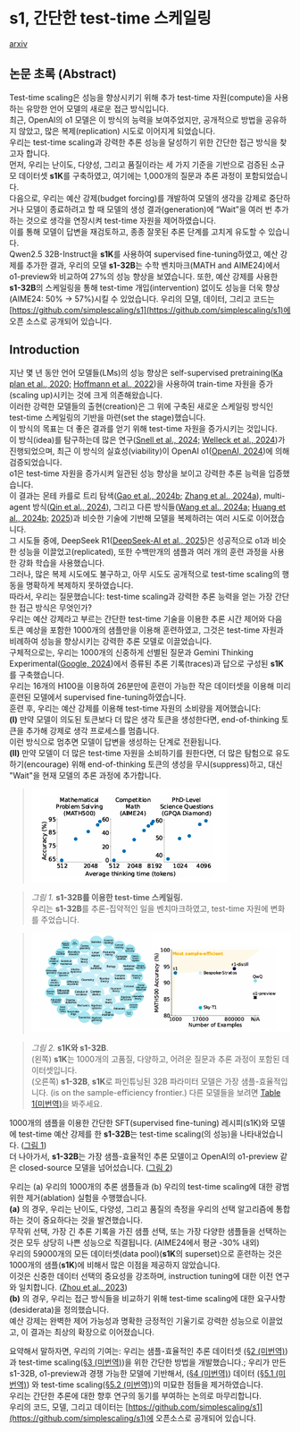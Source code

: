 # s1, 간단한 test-time 스케일링

[arxiv](https://arxiv.org/abs/2501.19393)

## 논문 초록 (Abstract)

Test-time scaling은 성능을 향상시키기 위해 추가 test-time 자원(compute)을 사용하는 유망한 언어 모델의 새로운 접근 방식입니다.  
최근, OpenAI의 o1 모델은 이 방식의 능력을 보여주었지만, 공개적으로 방법을 공유하지 않았고, 많은 복제(replication) 시도로 이어지게 되었습니다.  
우리는 test-time scaling과 강력한 추론 성능을 달성하기 위한 간단한 접근 방식을 찾고자 합니다.  
먼저, 우리는 난이도, 다양성, 그리고 품질이라는 세 가지 기준을 기반으로 검증된 소규모 데이터셋 **s1K**를 구축하였고,
여기에는 1,000개의 질문과 추론 과정이 포함되었습니다.  
다음으로, 우리는 예산 강제(budget forcing)를 개발하여 모델의 생각을 강제로 중단하거나
모델이 종료하려고 할 때 모델의 생성 결과(generation)에 “Wait”을 여러 번 추가하는 것으로 생각을 연장시켜 test-time 자원을 제어하였습니다.  
이를 통해 모델이 답변을 재검토하고, 종종 잘못된 추론 단계를 고치게 유도할 수 있습니다.  
Qwen2.5 32B-Instruct을 **s1K**를 사용하여 supervised fine-tuning하였고,
예산 강제를 추가한 결과, 우리의 모델 **s1-32B**는 수학 벤치마크(MATH and AIME24)에서 o1-preview와 비교하여 27%의 성능 향상을 보였습니다.
또한, 예산 강제를 사용한 **s1-32B**의 스케일링을 통해 test-time 개입(intervention) 없이도 성능을 더욱 향상(AIME24: 50% -> 57%)시킬 수 있었습니다.
우리의 모델, 데이터, 그리고 코드는 [https://github.com/simplescaling/s1](https://github.com/simplescaling/s1)에 오픈 소스로 공개되어 있습니다.

## Introduction

지난 몇 년 동안 언어 모델들(LMs)의 성능 향상은
self-supervised pretraining([Ka plan et al., 2020;](https://arxiv.org/pdf/2501.19393#cite.kaplan2020scalinglawsneurallanguage) [Hoffmann et al., 2022](https://arxiv.org/pdf/2501.19393#cite.hoffmann2022trainingcomputeoptimallargelanguage))을
사용하여 train-time 자원을 증가(scaling up)시키는 것에 크게 의존해왔습니다.  
이러한 강력한 모델들의 출현(creation)은 그 위에 구축된 새로운 스케일링 방식인 test-time 스케일링의 기반을 마련(set the stage)했습니다.  
이 방식의 목표는 더 좋은 결과를 얻기 위해 test-time 자원을 증가시키는 것입니다.  
이 방식(idea)를 탐구하는데
많은 연구([Snell et al., 2024;](https://arxiv.org/pdf/2501.19393#cite.snell2024scalingllmtesttimecompute) [Welleck et al., 2024](https://arxiv.org/pdf/2501.19393#cite.welleck2024decodingmetagenerationinferencetimealgorithms))가 진행되었으며,
최근 이 방식의 실효성(viability)이 OpenAI o1([OpenAI, 2024](https://arxiv.org/pdf/2501.19393#cite.o1))에 의해 검증되었습니다.  
o1은 test-time 자원을 증가시켜 일관된 성능 향상을 보이고 강력한 추론 능력을 입증했습니다.  
이 결과는
몬테 카를로 트리 탐색([Gao et al., 2024b;](https://arxiv.org/pdf/2501.19393#cite.gao2024interpretablecontrastivemontecarlo) [Zhang et al., 2024a](https://arxiv.org/pdf/2501.19393#cite.zhang2024o1codero1replicationcoding)),
multi-agent 방식([Qin et al., 2024](https://arxiv.org/pdf/2501.19393#cite.qin2024o1replicationjourneystrategic)),
그리고 다른 방식들([Wang et al., 2024a;](https://arxiv.org/pdf/2501.19393#cite.wang2024drto1optimizeddeepreasoning) [Huang et al., 2024b;](https://arxiv.org/pdf/2501.19393#cite.huang2024o1replicationjourney) [2025](https://arxiv.org/pdf/2501.19393#cite.huang2025o1replicationjourney))과 비슷한 기술에 기반해 모델을 복제하려는 여러 시도로 이어졌습니다.  
그 시도들 중에, DeepSeek R1([DeepSeek-AI et al., 2025](https://arxiv.org/pdf/2501.19393#cite.r1))은 성공적으로 o1과 비슷한 성능을 이끌었고(replicated),
또한 수백만개의 샘플과 여러 개의 훈련 과정을 사용한 강화 학습을 사용했습니다.  
그러나, 많은 복제 시도에도 불구하고, 아무 시도도 공개적으로 test-time scaling의 행동을 명확하게 복제하지 못하였습니다.  
따라서, 우리는 질문했습니다: test-time scaling과 강력한 추론 능력을 얻는 가장 간단한 접근 방식은 무엇인가?  
우리는 예산 강제라고 부르는 간단한 test-time 기술을 이용한 추론 시간 제어와 다음 토큰 예상을 포함한 1000개의 샘플만을 이용해 훈련하였고,
그것은 test-time 자원과 비례하여 성능을 향상시키는 강력한 추론 모델로 이끌었습니다.  
구체적으로는, 우리는 1000개의 신중하게 선별된 질문과 Gemini Thinking Experimental([Google, 2024](https://arxiv.org/pdf/2501.19393#cite.geminithinking))에서 증류된 추론 기록(traces)과 답으로 구성된 **s1K**를 구축했습니다.  
우리는 16개의 H100을 이용하여 26분만에 훈련이 가능한 작은 데이터셋을 이용해 미리 훈련된 모델에서 supervised fine-tuning하였습니다.  
훈련 후, 우리는 예산 강제를 이용해 test-time 자원의 소비량을 제어했습니다:  
**(I)** 만약 모델이 의도된 토큰보다 더 많은 생각 토큰을 생성한다면, end-of-thinking 토큰을 추가해 강제로 생각 프로세스를 멈춥니다.  
이런 방식으로 멈추면 모델이 답변을 생성하는 단계로 전환됩니다.  
**(II)** 만약 모델이 더 많은 test-time 자원을 소비하기를 원한다면, 더 많은 탐험으로 유도하기(encourage) 위해
end-of-thinking 토큰의 생성을 무시(suppress)하고, 대신 "Wait"을 현재 모델의 추론 과정에 추가합니다.  
> <img alt="figure 1" src="./assets/2501_19393/figure_1.png" id="figure1" />

> *그림 1.* **s1-32B를 이용한 test-time 스케일링.**  
우리는 **s1-32B**를 추론-집약적인 일을 벤치마크하였고, test-time 자원에 변화를 주었습니다.

> <img alt="figure 2" src="./assets/2501_19393/figure_2.png" id="figure2" />

> *그림 2.* **s1K와 s1-32B**.  
> (왼쪽) **s1K**는 1000개의 고품질, 다양하고, 어려운 질문과 추론 과정이 포함된 데이터셋입니다.  
> (오른쪽) **s1-32B**, **s1K**로 파인튜닝된 32B 파라미터 모델은 가장 샘플-효율적입니다. (is on the sample-efficiency frontier.) 다른 모델들을 보려면 [Table 1(미번역)](https://arxiv.org/pdf/2501.19393#table.caption.5)을 봐주세요.

1000개의 샘플을 이용한 간단한 SFT(supervised fine-tuning) 레시피(s1K)와 모델에 test-time 예산 강제를 한 **s1-32B**는 test-time scaling(의 성능)을 나타내었습니다. ([그림 1](#figure1))  
더 나아가서, **s1-32B**는 가장 샘플-효율적인 추론 모델이고 OpenAI의 o1-preview 같은 closed-source 모델을 넘어섰습니다. ([그림 2](#figure2))  

우리는 (a) 우리의 1000개의 추론 샘플들과 (b) 우리의 test-time scaling에 대한 광범위한 제거(ablation) 실험을 수행했습니다.  
**(a)** 의 경우, 우리는 난이도, 다양성, 그리고 품질의 측정을 우리의 선택 알고리즘에 통합하는 것이 중요하다는 것을 발견했습니다.  
무작위 선택, 가장 긴 추론 기록을 가진 샘플 선택, 또는 가장 다양한 샘플들을 선택하는 것은 모두 상당히 나쁜 성능으로 직결됩니다. (AIME24에서 평균 -30% 내외)  
우리의 59000개의 모든 데이터셋(data pool)(**s1K**의 superset)으로 훈련하는 것은 1000개의 샘플(**s1K**)에 비해서 많은 이점을 제공하지 않았습니다.  
이것은 신중한 데이터 선택의 중요성을 강조하며, instruction tuning에 대한 이전 연구와 일치합니다. ([Zhou et al., 2023](https://arxiv.org/pdf/2501.19393#cite.zhou2023lima))  
**(b)** 의 경우, 우리는 접근 방식들을 비교하기 위해 test-time scaling에 대한 요구사항(desiderata)을 정의했습니다.  
예산 강제는 완벽한 제어 가능성과 명확한 긍정적인 기울기로 강력한 성능으로 이끌었고, 이 결과는 최상의 확장으로 이어졌습니다.  

요약해서 말하자면, 우리의 기여는:
우리는 샘플-효율적인 추론 데이터셋 ([§2 (미번역)](https://arxiv.org/pdf/2501.19393#section.2))과 test-time scaling([§3 (미번역)](https://arxiv.org/pdf/2501.19393#section.3))을 위한 간단한 방법을 개발했습니다.;
우리가 만든 s1-32B, o1-preview과 경쟁 가능한 모델에 기반해서, ([§4 (미번역)](https://arxiv.org/pdf/2501.19393#section.4))
데이터 ([§5.1 (미번역)](https://arxiv.org/pdf/2501.19393#subsection.5.1)) 와 test-time scaling([§5.2 (미번역)](https://arxiv.org/pdf/2501.19393#subsection.5.2))의 미묘한 점들을 제거하였습니다.  
우리는 간단한 추론에 대한 향후 연구의 동기를 부여하는 논의로 마무리합니다.  
우리의 코드, 모델, 그리고 데이터는 [https://github.com/simplescaling/s1](https://github.com/simplescaling/s1)에 오픈소스로 공개되어 있습니다.

